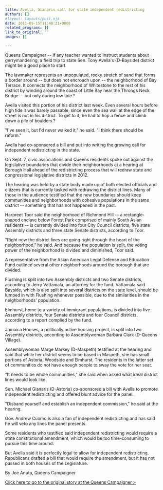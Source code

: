 ```yaml
---
title: Avella, Gianaris call for state independent redistricting
authors: []
#layout: layouts/post.njk
date: 2011-09-15T11:40:21+0000
related_programs: []
link_to_original: ''
images: []

---
```

Queens Campaigner -- If any teacher wanted to instruct students about gerrymandering, a field trip to state Sen. Tony Avella's (D-Bayside) district might be a good place to start.

The lawmaker represents an unpopulated, rocky stretch of sand that forms a border around -- but does not encroach upon -- the neighborhood of Bay Terrace. It connects the neighborhood of Whitestone to the rest of his district by winding around the coast of Little Bay near the Throngs Neck Bridge -- but only during low tide.?

Avella visited this portion of his district last week. Even several hours before high tide it was barely passable, since even the sea wall at the edge of the street is not in his district. To get to it, he had to hop a fence and climb down a pile of boulders.?

"I've seen it, but I'd never walked it," he said. "I think there should be reform."

Avella had co-sponsored a bill and put into writing the growing call for independent redistricting in the state.

On Sept. 7, civic associations and Queens residents spoke out against the legislative boundaries that divide their neighborhoods at a hearing at Borough Hall ahead of the redistricting process that will redraw state and congressional legislative districts in 2012.

The hearing was held by a state body made up of both elected officials and citizens that is currently tasked with redrawing the district lines. Many of those in the audience testified that the new boundaries should keep communities and neighborhoods with cohesive populations in the same district -- something that has not happened in the past.

Harpreet Toor said the neighborhood of Richmond Hill -- a rectangle-shaped enclave below Forest Park comprised of mainly South Asian residents -- is currently divided into four City Council districts, five state Assembly districts and three state Senate districts, according to Toor.

"Right now the district lines are going right through the heart of the neighborhood," he said. And because the population is split, the voting power of the neighborhood is divided and diminished, Toor said.

A representative from the Asian American Legal Defense and Education Fund outlined several other neighborhoods around the borough that are divided.

Flushing is split into two Assembly districts and two Senate districts, according to Jerry Vattamala, an attorney for the fund. Vattamala said Bayside, which is also split into several districts on the state level, should be lumped in with Flushing whenever possible, due to the similarities in the neighborhoods' population.

Elmhurst, home to a variety of immigrant populations, is divided into five Assembly districts, four Senate districts and four Council districts, according to a report complied by the fund.

Jamaica Houses, a politically active housing project, is split into two Assembly districts, according to Assemblywoman Barbara Clark (D-Queens Village).

Assemblywoman Marge Markey (D-Maspeth) testified at the hearing and said that while her district seems to be based in Maspeth, she has small portions of Astoria, Woodside and Elmhurst. The residents in the latter set of communities do not have enough people to sway the vote for her seat.

"It needs to be whole communities," she said when asked what ideal district lines would look like.

Sen. Michael Gianaris (D-Astoria) co-sponsored a bill with Avella to promote independent redistricting and offered blunt advice for the panel.

"Disband yourself and establish an independent commission," he said at the hearing.

Gov. Andrew Cuomo is also a fan of independent redistricting and has said he will veto any lines the panel presents.

Some residents who testified said independent redistricting would require a state constitutional amendment, which would be too time-consuming to pursue this time around.

But Avella said it is perfectly legal to allow for independent redistricting. Republicans drafted a bill that would require the amendment, but it has not passed in both houses of the Legislature.

By Joe Anuta, Queens Campaigner

[Click here to go to the original story at the Queens Campaigner >](https://www.queenscampaigner.com/2011/09/avella-gianaris-call-for-state-independent-redistricting/)